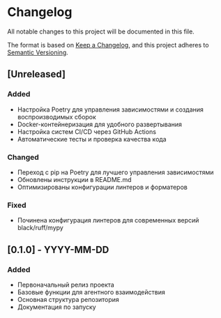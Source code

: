 # Changelog

All notable changes to this project will be documented in this file.

The format is based on [Keep a Changelog](https://keepachangelog.com/en/1.0.0/),
and this project adheres to [Semantic Versioning](https://semver.org/spec/v2.0.0.html).

## [Unreleased]

### Added
- Настройка Poetry для управления зависимостями и создания воспроизводимых сборок
- Docker-контейнеризация для удобного развертывания
- Настройка систем CI/CD через GitHub Actions
- Автоматические тесты и проверка качества кода

### Changed
- Переход с pip на Poetry для лучшего управления зависимостями
- Обновлены инструкции в README.md
- Оптимизированы конфигурации линтеров и форматеров

### Fixed
- Починена конфигурация линтеров для современных версий black/ruff/mypy

## [0.1.0] - YYYY-MM-DD

### Added
- Первоначальный релиз проекта
- Базовые функции для агентного взаимодействия
- Основная структура репозитория
- Документация по запуску 